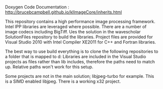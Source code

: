 Doxygen Code Documentation :  http://brucebcampbell.github.io/klImageCore/inherits.html

This repository contains a high performance image processing framework. Intel IPP libraries are leveraged where possible. There are a number of image codecs including BigTiff.  Ues the solution in the wavescholar SolutionFiles repository to build the libraries. Project files are provided for Visual Studio 2010 with Intel Compiler XE2011 for C++ and Fortran libraries. 

The best way to use build everything is to clone the following repositories to a folder that is mapped to d:  Libraries are included in the Visual Studio projects as files rather than lib includes,  therefore the paths need to match up.  Relative paths won't work for this setup.  

Some projects are not in the main solution; libjpeg-turbo for example.  This is a SIMD enabled libjpeg.  There is a working x32 project. 
  

  
